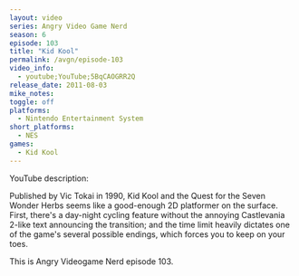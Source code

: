 ```yaml
---
layout: video
series: Angry Video Game Nerd
season: 6
episode: 103
title: "Kid Kool"
permalink: /avgn/episode-103
video_info:
  - youtube;YouTube;5BqCAOGRR2Q
release_date: 2011-08-03
mike_notes:
toggle: off
platforms:
  - Nintendo Entertainment System
short_platforms:
  - NES
games:
  - Kid Kool
---
```


<p class="yt-description">YouTube description:</p>

Published by Vic Tokai in 1990, Kid Kool and the Quest for the Seven Wonder Herbs seems like a good-enough 2D platformer on the surface. First, there's a day-night cycling feature without the annoying Castlevania 2-like text announcing the transition; and the time limit heavily dictates one of the game's several possible endings, which forces you to keep on your toes. 

This is Angry Videogame Nerd episode 103.